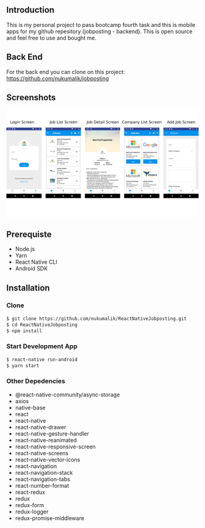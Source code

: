 ## Introduction

This is my personal project to pass bootcamp fourth task and this is mobile apps for my github repesitory (jobposting - backend). This is open source and feel free to use and bought me.

## Back End

For the back end you can clone on this project: https://github.com/nukumalik/jobposting

## Screenshots

![Job List](./SS/SS.png)

## Prerequiste

-   Node.js
-   Yarn
-   React Native CLI
-   Android SDK

## Installation

### Clone

    $ git clone https://github.com/nukumalik/ReactNativeJobposting.git
    $ cd ReactNativeJobposting
    $ npm install

### Start Development App

    $ react-native run-android
    $ yarn start

### Other Depedencies

-   @react-native-community/async-storage
-   axios
-   native-base
-   react
-   react-native
-   react-native-drawer
-   react-native-gesture-handler
-   react-native-reanimated
-   react-native-responsive-screen
-   react-native-screens
-   react-native-vector-icons
-   react-navigation
-   react-navigation-stack
-   react-navigation-tabs
-   react-number-format
-   react-redux
-   redux
-   redux-form
-   redux-logger
-   redux-promise-middleware

